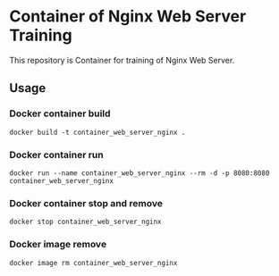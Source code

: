 # Container of Nginx Web Server Training

This repository is Container for training of Nginx Web Server.

## Usage

### Docker container build

`docker build -t container_web_server_nginx .`

### Docker container run

`docker run --name container_web_server_nginx --rm -d -p 8080:8080 container_web_server_nginx`

### Docker container stop and remove

`docker stop container_web_server_nginx`

### Docker image remove

`docker image rm container_web_server_nginx`

